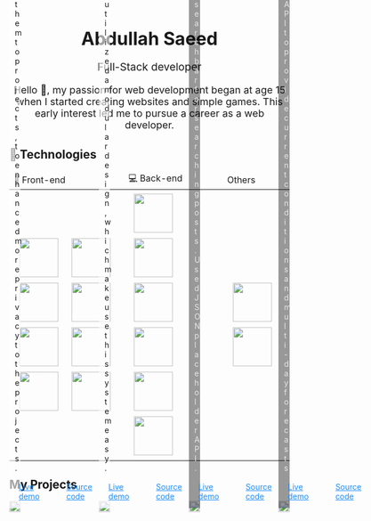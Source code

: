 <div style="width: 100%; text-align: center;">
  <span style="font-weight: 700; font-size: 2rem">Abdullah Saeed</span>
  <p style="font-size: 1.2rem; padding: 0;">Full-Stack developer</p>
  <p style="font-size: 1.12rem">Hello 👋, my passion for web development began at age 15 when I started creating websites and simple games. This early interest led me to pursue a career as a web developer.</p>
</div>

## 🔨 Technologies

<table>
  <thead>
      <td>🎨 Front-end</td>
      <td>💻 Back-end</td>
      <td>Others</td>
  </thead>
  <tbody>
    <tr>
      <td>
        <img width="70px" style="padding: 5px 10px;" src="https://cdn.jsdelivr.net/gh/devicons/devicon@latest/icons/html5/html5-original.svg" />
        <img width="70px" style="padding: 5px 10px;" src="https://cdn.jsdelivr.net/gh/devicons/devicon@latest/icons/css3/css3-original.svg" />
        <img width="70px" style="padding: 5px 10px;" src="https://cdn.jsdelivr.net/gh/devicons/devicon@latest/icons/javascript/javascript-original.svg" />
        <img width="70px" style="padding: 5px 10px;" src="https://cdn.jsdelivr.net/gh/devicons/devicon@latest/icons/react/react-original.svg" />
        <img width="70px" style="padding: 5px 10px;" src="https://cdn.jsdelivr.net/gh/devicons/devicon@latest/icons/typescript/typescript-original.svg" />
        <img width="70px" style="padding: 5px 10px;" src="https://cdn.jsdelivr.net/gh/devicons/devicon@latest/icons/nextjs/nextjs-original.svg" />
        <img width="70px" style="padding: 5px 10px;" src="https://cdn.jsdelivr.net/gh/devicons/devicon@latest/icons/tailwindcss/tailwindcss-original.svg" />
        <img width="70px" style="padding: 5px 10px;" src="https://cdn.jsdelivr.net/gh/devicons/devicon@latest/icons/redux/redux-original.svg" />
      </td>
      <td>
        <img width="70px" style="padding: 5px 10px;" src="https://cdn.jsdelivr.net/gh/devicons/devicon@latest/icons/nodejs/nodejs-original-wordmark.svg" />
        <img width="70px" style="padding: 5px 10px;" src="https://cdn.jsdelivr.net/gh/devicons/devicon@latest/icons/typescript/typescript-original.svg" />
        <img width="70px" style="padding: 5px 10px;" src="https://cdn.jsdelivr.net/gh/devicons/devicon@latest/icons/express/express-original.svg" />
        <img width="70px" style="padding: 5px 10px;" src="https://cdn.jsdelivr.net/gh/devicons/devicon@latest/icons/prisma/prisma-original.svg" />
        <img width="70px" style="padding: 5px 10px;" src="https://cdn.jsdelivr.net/gh/devicons/devicon@latest/icons/postgresql/postgresql-original.svg" />
        <img width="70px" style="padding: 5px 10px;" src="https://cdn.jsdelivr.net/gh/devicons/devicon@latest/icons/mongodb/mongodb-original-wordmark.svg" />
      </td>
      <td>
        <img width="70px" style="padding: 5px 10px;" src="https://cdn.jsdelivr.net/gh/devicons/devicon@latest/icons/git/git-original.svg" />
        <img width="70px" style="padding: 5px 10px;" src="https://cdn.jsdelivr.net/gh/devicons/devicon@latest/icons/ubuntu/ubuntu-original.svg" />
      </td>
    </tr>
  </tbody>
</table>

## My Projects

<div style="display: flex; flex-wrap: wrap; justify-content: space-between; align-items: center;">
  <div style="position: relative; max-width: 500px">
    <img width="100%" src="/assets/images/task_management.jpg"/>
    <div style="position: absolute; background-color: rgb(256,256,256, 0.6); bottom: 7; width: 100%; padding: 0 10px 10px 10px; box-sizing: border-box;">
      <h3 style="color: black; margin: 14px 0;">Task management (TaskMaster)</h3>
      <p style="color: #1a1a1a;">Allowing assign tasks to employees, and assign them to projects, to enhanced more privacy to the projects.</p>
      <nav style="display:flex; gap: 3rem; padding: 3px 7px;">
      <a style="color: #1a8cff; text-decoration: underline;" href="https://task-management-client-tan.vercel.app/login">Live demo</a>
      <a style="color: #1a8cff; text-decoration: underline;" href="https://github.com/Abdullah-Saeed-BB/task-management">Source code</a>
      </nav>
    </div>
  </div>

  <div style="position: relative; max-width: 500px">
    <img width="100%" src="/assets/images/erp_system.png"/>
    <div style="position: absolute; background-color: rgb(256,256,256, 0.6); bottom: 7; width: 100%; padding: 0 10px 10px 10px; box-sizing: border-box;">
      <h3 style="color: black; margin: 14px 0;">ERP system (THE ERP)</h3>
      <p style="color: #1a1a1a;">Managing products, sales reps, and sales, utilized a modular design, which make use this system easy.</p>
      <nav style="display:flex; gap: 3rem; padding: 3px 7px;">
      <a style="color: #1a8cff; text-decoration: underline;" href="https://the-erp-system-nextjs.vercel.app/">Live demo</a>
      <a style="color: #1a8cff; text-decoration: underline;" href="https://github.com/Abdullah-Saeed-BB/the-erp-system">Source code</a>
      </nav>
    </div>
  </div>

  <div style="position: relative; max-width: 500px">
    <img width="100%" src="/assets/images/social_media.png"/>
    <div style="position: absolute; background-color: rgb(0,0,0, 0.4); bottom: 7; width: 100%; padding: 0 10px 10px 10px; box-sizing: border-box;">
      <h3 style="color: white; margin: 14px 0;">Social Media Application (Betweet)</h3>
      <p style="color: #e6e6e6;">Featuring user authentication, dark mode, and search bar for searching posts. Used JSONplaceholder API.</p>
      <nav style="display:flex; gap: 3rem; padding: 3px 7px;">
      <a style="color: #1a8cff; text-decoration: underline;" href="https://abdullah-saeed-bb.github.io/Betweet-social-media/#/login">Live demo</a>
      <a style="color: #1a8cff; text-decoration: underline;" href="https://github.com/Abdullah-Saeed-BB/Betweet-social-media/tree/code_preview">Source code</a>
      </nav>
    </div>
  </div>

  <div style="position: relative; max-width: 500px">
    <img width="100%" src="/assets/images/weather_report.png"/>
    <div style="position: absolute; background-color: rgb(0,0,0, 0.4); bottom: 7; width: 100%; padding: 0 10px 10px 10px; box-sizing: border-box;">
      <h3 style="color: white; margin: 14px 0;">Weather Report</h3>
      <p style="color: #e6e6e6;">Utilizes the OpenWeather API to provide current conditions and multi-day forecasts</p>
      <nav style="display:flex; gap: 3rem; padding: 3px 7px;">
      <a style="color: #1a8cff; text-decoration: underline;" href="https://abdullah-saeed-bb.github.io/Betweet-social-media/#/login">Live demo</a>
      <a style="color: #1a8cff; text-decoration: underline;" href="https://github.com/Abdullah-Saeed-BB/Betweet-social-media/tree/code_preview">Source code</a>
      </nav>
    </div>
  </div>
</div>
